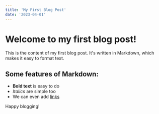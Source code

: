 ```yaml
---
title: 'My First Blog Post'
date: '2023-04-01'
---
```


# Welcome to my first blog post!

This is the content of my first blog post. It's written in Markdown, which makes it easy to format text.

## Some features of Markdown:

- **Bold text** is easy to do
- *Italics* are simple too
- We can even add [links](https://nextjs.org)

Happy blogging!

